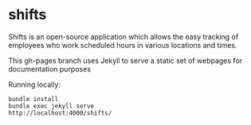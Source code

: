 shifts
======

Shifts is an open-source application which allows the easy tracking of employees who work scheduled hours in various locations and times.

This gh-pages branch uses Jekyll to serve a static set of webpages for documentation purposes

Running locally:
```
bundle install
bundle exec jekyll serve
http://localhost:4000/shifts/
```
